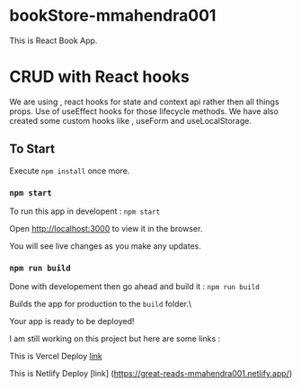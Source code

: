 # bookStore-mmahendra001
This is React Book App.

# CRUD with React hooks
We are using , react hooks for state and context api rather then all things props.
Use of useEffect hooks for those lifecycle methods.
We have also created some custom hooks like , useForm and useLocalStorage.

## To Start
Execute `npm install` once more.

### `npm start`

To run this app in developent : `npm start`

Open [http://localhost:3000](http://localhost:3000) to view it in the browser.

You will see live changes as you make any updates.

### `npm run build`

Done with developement then go ahead and build it : `npm run build`

Builds the app for production to the `build` folder.\

Your app is ready to be deployed!

I am still working on this project but here are some links :

This is Vercel Deploy  [link ](https://great-read.vercel.app/ )

This is Netlify Deploy [link] (https://great-reads-mmahendra001.netlify.app/)
